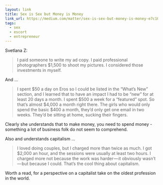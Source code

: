```yaml
---
layout: link
title: Sex is Sex but Money is Money
link_url: https://medium.com/matter/sex-is-sex-but-money-is-money-e7c10091713f
tags:
  - sex
  - escort
  - entrepreneur
---
```


Svetlana Z:

>I paid someone to write my ad copy. I paid professional photographers $1,500 to shoot my pictures. I considered those investments in myself.

And ...

>I spent $50 a day on Eros so I could be listed in the “What’s New” section, and I learned that to have an impact I had to be “new” for at least 20 days a month. I spent $500 a week for a “featured” spot. So that’s almost $4,000 a month right there. The girls who would only spend the basic $400 a month, they’d only get one email in two weeks. They’d be sitting at home, sucking their fingers.

Clearly she understands that to make money, you need to spend money - something a lot of business folk do not seem to comprehend.

Also and understands capitalism ...

>I loved doing couples, but I charged more than twice as much. I got $2,000 an hour, and the sessions were usually at least two hours. I charged more not because the work was harder — it obviously wasn’t — but because I could. That’s the cool thing about capitalism.

Worth a read, for a perspective on a capitalist take on the oldest profession in the world.
